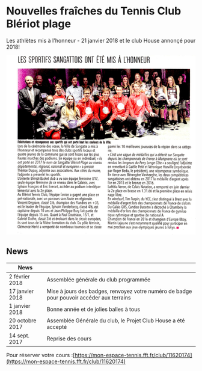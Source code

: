 # Nouvelles fraîches du Tennis Club Blériot plage

Les athlètes mis à l'honneur - 21 janvier 2018 et le club House annonçé pour 2018!

![](img/Joueursjan2018.png) 


## News 
| News| |
----------------|------------------------------------------------------------------------
|2 février 2018 | Assemblée générale du club programmée|
|17 janvier 2018 | Mise à jours des badges, renvoyez votre numéro de badge pour pouvoir accéder aux terrains| 
|1 janvier 2018 | Bonne année et de jolies balles à tous|
|20 octobre 2017 | Assemblée Générale du club, le Projet Club House a été accepté| 
|14 sept. 2017 | Reprise des cours |

Pour réserver votre cours :[https://mon-espace-tennis.fft.fr/club/11620174](https://mon-espace-tennis.fft.fr/club/11620174) 